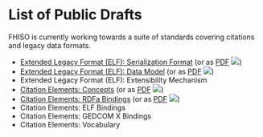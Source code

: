 List of Public Drafts
=====================

FHISO is currently working towards a suite of standards covering
citations and legacy data formats.

* [Extended Legacy Format (ELF): Serialization Format](elf-serialization)
  (or as [PDF](elf-serialization.pdf) <img src="/pdf.png" />)
* [Extended Legacy Format (ELF): Data Model](elf-data-model)
  (or as [PDF](elf-data-model.pdf) <img src="/pdf.png" />)
* Extended Legacy Format (ELF): Extensibility Mechanism
* [Citation Elements: Concepts](cev-concepts)
  (or as [PDF](cev-concepts.pdf) <img src="/pdf.png" />)
* [Citation Elements: RDFa Bindings](cev-rdfa-bindings)
  (or as [PDF](cev-rdfa-bindings.pdf) <img src="/pdf.png" />)
* Citation Elements: ELF Bindings
* Citation Elements: GEDCOM X Bindings
* Citation Elements: Vocabulary


